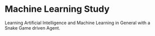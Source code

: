 # Machine Learning Study
 Learning Artificial Intelligence and Machine Learning in General with a Snake Game driven Agent.
